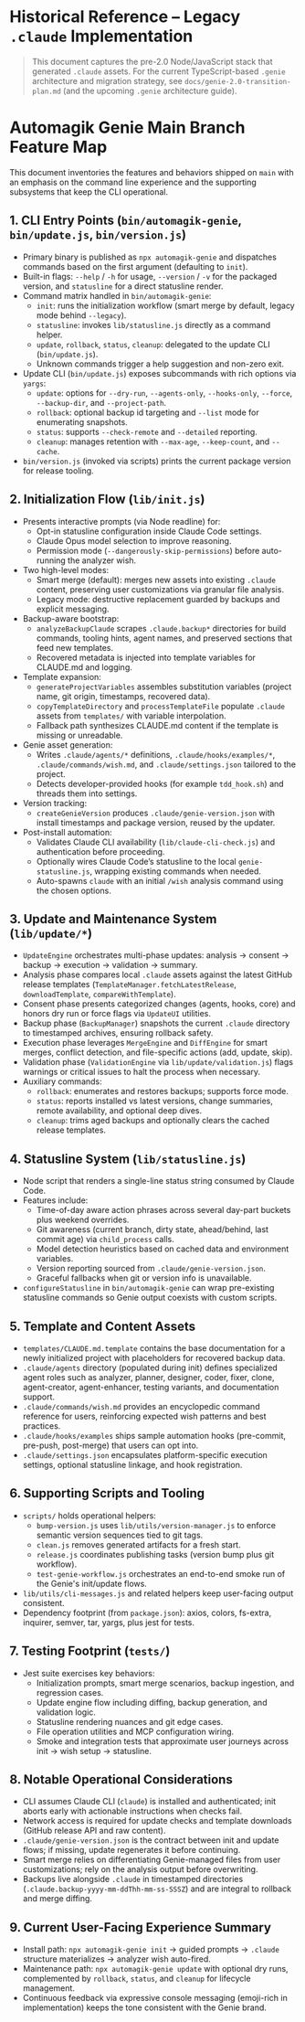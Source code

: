 # **Historical Reference** – Legacy `.claude` Implementation

> This document captures the pre-2.0 Node/JavaScript stack that generated `.claude` assets. For the current TypeScript-based `.genie` architecture and migration strategy, see `docs/genie-2.0-transition-plan.md` (and the upcoming `.genie` architecture guide).

# Automagik Genie Main Branch Feature Map

This document inventories the features and behaviors shipped on `main` with an emphasis on the command line experience and the supporting subsystems that keep the CLI operational.

## 1. CLI Entry Points (`bin/automagik-genie`, `bin/update.js`, `bin/version.js`)
- Primary binary is published as `npx automagik-genie` and dispatches commands based on the first argument (defaulting to `init`).
- Built-in flags: `--help` / `-h` for usage, `--version` / `-v` for the packaged version, and `statusline` for a direct statusline render.
- Command matrix handled in `bin/automagik-genie`:
  - `init`: runs the initialization workflow (smart merge by default, legacy mode behind `--legacy`).
  - `statusline`: invokes `lib/statusline.js` directly as a command helper.
  - `update`, `rollback`, `status`, `cleanup`: delegated to the update CLI (`bin/update.js`).
  - Unknown commands trigger a help suggestion and non-zero exit.
- Update CLI (`bin/update.js`) exposes subcommands with rich options via `yargs`:
  - `update`: options for `--dry-run`, `--agents-only`, `--hooks-only`, `--force`, `--backup-dir`, and `--project-path`.
  - `rollback`: optional backup id targeting and `--list` mode for enumerating snapshots.
  - `status`: supports `--check-remote` and `--detailed` reporting.
  - `cleanup`: manages retention with `--max-age`, `--keep-count`, and `--cache`.
- `bin/version.js` (invoked via scripts) prints the current package version for release tooling.

## 2. Initialization Flow (`lib/init.js`)
- Presents interactive prompts (via Node readline) for:
  - Opt-in statusline configuration inside Claude Code settings.
  - Claude Opus model selection to improve reasoning.
  - Permission mode (`--dangerously-skip-permissions`) before auto-running the analyzer wish.
- Two high-level modes:
  - Smart merge (default): merges new assets into existing `.claude` content, preserving user customizations via granular file analysis.
  - Legacy mode: destructive replacement guarded by backups and explicit messaging.
- Backup-aware bootstrap:
  - `analyzeBackupClaude` scrapes `.claude.backup*` directories for build commands, tooling hints, agent names, and preserved sections that feed new templates.
  - Recovered metadata is injected into template variables for CLAUDE.md and logging.
- Template expansion:
  - `generateProjectVariables` assembles substitution variables (project name, git origin, timestamps, recovered data).
  - `copyTemplateDirectory` and `processTemplateFile` populate `.claude` assets from `templates/` with variable interpolation.
  - Fallback path synthesizes CLAUDE.md content if the template is missing or unreadable.
- Genie asset generation:
  - Writes `.claude/agents/*` definitions, `.claude/hooks/examples/*`, `.claude/commands/wish.md`, and `.claude/settings.json` tailored to the project.
  - Detects developer-provided hooks (for example `tdd_hook.sh`) and threads them into settings.
- Version tracking:
  - `createGenieVersion` produces `.claude/genie-version.json` with install timestamps and package version, reused by the updater.
- Post-install automation:
  - Validates Claude CLI availability (`lib/claude-cli-check.js`) and authentication before proceeding.
  - Optionally wires Claude Code’s statusline to the local `genie-statusline.js`, wrapping existing commands when needed.
  - Auto-spawns `claude` with an initial `/wish` analysis command using the chosen options.

## 3. Update and Maintenance System (`lib/update/*`)
- `UpdateEngine` orchestrates multi-phase updates: analysis → consent → backup → execution → validation → summary.
- Analysis phase compares local `.claude` assets against the latest GitHub release templates (`TemplateManager.fetchLatestRelease`, `downloadTemplate`, `compareWithTemplate`).
- Consent phase presents categorized changes (agents, hooks, core) and honors dry run or force flags via `UpdateUI` utilities.
- Backup phase (`BackupManager`) snapshots the current `.claude` directory to timestamped archives, ensuring rollback safety.
- Execution phase leverages `MergeEngine` and `DiffEngine` for smart merges, conflict detection, and file-specific actions (add, update, skip).
- Validation phase (`ValidationEngine` via `lib/update/validation.js`) flags warnings or critical issues to halt the process when necessary.
- Auxiliary commands:
  - `rollback`: enumerates and restores backups; supports force mode.
  - `status`: reports installed vs latest versions, change summaries, remote availability, and optional deep dives.
  - `cleanup`: trims aged backups and optionally clears the cached release templates.

## 4. Statusline System (`lib/statusline.js`)
- Node script that renders a single-line status string consumed by Claude Code.
- Features include:
  - Time-of-day aware action phrases across several day-part buckets plus weekend overrides.
  - Git awareness (current branch, dirty state, ahead/behind, last commit age) via `child_process` calls.
  - Model detection heuristics based on cached data and environment variables.
  - Version reporting sourced from `.claude/genie-version.json`.
  - Graceful fallbacks when git or version info is unavailable.
- `configureStatusline` in `bin/automagik-genie` can wrap pre-existing statusline commands so Genie output coexists with custom scripts.

## 5. Template and Content Assets
- `templates/CLAUDE.md.template` contains the base documentation for a newly initialized project with placeholders for recovered backup data.
- `.claude/agents` directory (populated during init) defines specialized agent roles such as analyzer, planner, designer, coder, fixer, clone, agent-creator, agent-enhancer, testing variants, and documentation support.
- `.claude/commands/wish.md` provides an encyclopedic command reference for users, reinforcing expected wish patterns and best practices.
- `.claude/hooks/examples` ships sample automation hooks (pre-commit, pre-push, post-merge) that users can opt into.
- `.claude/settings.json` encapsulates platform-specific execution settings, optional statusline linkage, and hook registration.

## 6. Supporting Scripts and Tooling
- `scripts/` holds operational helpers:
  - `bump-version.js` uses `lib/utils/version-manager.js` to enforce semantic version sequences tied to git tags.
  - `clean.js` removes generated artifacts for a fresh start.
  - `release.js` coordinates publishing tasks (version bump plus git workflow).
  - `test-genie-workflow.js` orchestrates an end-to-end smoke run of the Genie's init/update flows.
- `lib/utils/cli-messages.js` and related helpers keep user-facing output consistent.
- Dependency footprint (from `package.json`): axios, colors, fs-extra, inquirer, semver, tar, yargs, plus jest for tests.

## 7. Testing Footprint (`tests/`)
- Jest suite exercises key behaviors:
  - Initialization prompts, smart merge scenarios, backup ingestion, and regression cases.
  - Update engine flow including diffing, backup generation, and validation logic.
  - Statusline rendering nuances and git edge cases.
  - File operation utilities and MCP configuration wiring.
  - Smoke and integration tests that approximate user journeys across init → wish setup → statusline.

## 8. Notable Operational Considerations
- CLI assumes Claude CLI (`claude`) is installed and authenticated; init aborts early with actionable instructions when checks fail.
- Network access is required for update checks and template downloads (GitHub release API and raw content).
- `.claude/genie-version.json` is the contract between init and update flows; if missing, update regenerates it before continuing.
- Smart merge relies on differentiating Genie-managed files from user customizations; rely on the analysis output before overwriting.
- Backups live alongside `.claude` in timestamped directories (`.claude.backup-yyyy-mm-ddThh-mm-ss-SSSZ`) and are integral to rollback and merge diffing.

## 9. Current User-Facing Experience Summary
- Install path: `npx automagik-genie init` → guided prompts → `.claude` structure materializes → analyzer wish auto-fired.
- Maintenance path: `npx automagik-genie update` with optional dry runs, complemented by `rollback`, `status`, and `cleanup` for lifecycle management.
- Continuous feedback via expressive console messaging (emoji-rich in implementation) keeps the tone consistent with the Genie brand.
